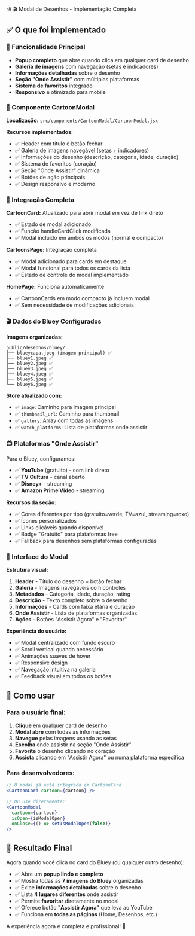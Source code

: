 r# 🎬 Modal de Desenhos - Implementação Completa

## ✅ O que foi implementado

### 🎯 Funcionalidade Principal
- **Popup completo** que abre quando clica em qualquer card de desenho
- **Galeria de imagens** com navegação (setas e indicadores)
- **Informações detalhadas** sobre o desenho
- **Seção "Onde Assistir"** com múltiplas plataformas
- **Sistema de favoritos** integrado
- **Responsivo** e otimizado para mobile

### 📱 Componente CartoonModal
**Localização:** `src/components/CartoonModal/CartoonModal.jsx`

**Recursos implementados:**
- ✅ Header com título e botão fechar
- ✅ Galeria de imagens navegável (setas + indicadores)
- ✅ Informações do desenho (descrição, categoria, idade, duração)
- ✅ Sistema de favoritos (coração)
- ✅ Seção "Onde Assistir" dinâmica
- ✅ Botões de ação principais
- ✅ Design responsivo e moderno

### 🔗 Integração Completa

**CartoonCard:** Atualizado para abrir modal em vez de link direto
- ✅ Estado de modal adicionado
- ✅ Função handleCardClick modificada
- ✅ Modal incluído em ambos os modos (normal e compacto)

**CartoonsPage:** Integração completa
- ✅ Modal adicionado para cards em destaque
- ✅ Modal funcional para todos os cards da lista
- ✅ Estado de controle do modal implementado

**HomePage:** Funciona automaticamente
- ✅ CartoonCards em modo compacto já incluem modal
- ✅ Sem necessidade de modificações adicionais

### 🎬 Dados do Bluey Configurados

**Imagens organizadas:**
```
public/desenhos/bluey/
├── blueycapa.jpeg (imagem principal) ✅
├── bluey1.jpeg ✅
├── bluey2.jpeg ✅
├── bluey3.jpeg ✅
├── bluey4.jpeg ✅
├── bluey5.jpeg ✅
└── bluey6.jpeg ✅
```

**Store atualizado com:**
- ✅ `image`: Caminho para imagem principal
- ✅ `thumbnail_url`: Caminho para thumbnail
- ✅ `gallery`: Array com todas as imagens
- ✅ `watch_platforms`: Lista de plataformas onde assistir

### 📺 Plataformas "Onde Assistir"

Para o Bluey, configuramos:
- ✅ **YouTube** (gratuito) - com link direto
- ✅ **TV Cultura** - canal aberto
- ✅ **Disney+** - streaming
- ✅ **Amazon Prime Video** - streaming

**Recursos da seção:**
- ✅ Cores diferentes por tipo (gratuito=verde, TV=azul, streaming=roxo)
- ✅ Ícones personalizados
- ✅ Links clicáveis quando disponível
- ✅ Badge "Gratuito" para plataformas free
- ✅ Fallback para desenhos sem plataformas configuradas

### 🎨 Interface do Modal

**Estrutura visual:**
1. **Header** - Título do desenho + botão fechar
2. **Galeria** - Imagens navegáveis com controles
3. **Metadados** - Categoria, idade, duração, rating
4. **Descrição** - Texto completo sobre o desenho
5. **Informações** - Cards com faixa etária e duração
6. **Onde Assistir** - Lista de plataformas organizadas
7. **Ações** - Botões "Assistir Agora" e "Favoritar"

**Experiência do usuário:**
- ✅ Modal centralizado com fundo escuro
- ✅ Scroll vertical quando necessário
- ✅ Animações suaves de hover
- ✅ Responsive design
- ✅ Navegação intuitiva na galeria
- ✅ Feedback visual em todos os botões

## 🚀 Como usar

### Para o usuário final:
1. **Clique** em qualquer card de desenho
2. **Modal abre** com todas as informações
3. **Navegue** pelas imagens usando as setas
4. **Escolha** onde assistir na seção "Onde Assistir"
5. **Favorite** o desenho clicando no coração
6. **Assista** clicando em "Assistir Agora" ou numa plataforma específica

### Para desenvolvedores:
```jsx
// O modal já está integrado em CartoonCard
<CartoonCard cartoon={cartoon} />

// Ou use diretamente:
<CartoonModal 
  cartoon={cartoon}
  isOpen={isModalOpen}
  onClose={() => setIsModalOpen(false)}
/>
```

## 🎯 Resultado Final

Agora quando você clica no card do Bluey (ou qualquer outro desenho):
- ✅ Abre um **popup lindo e completo**
- ✅ Mostra todas as **7 imagens do Bluey** organizadas
- ✅ Exibe **informações detalhadas** sobre o desenho
- ✅ Lista **4 lugares diferentes** onde assistir
- ✅ Permite **favoritar** diretamente no modal
- ✅ Oferece botão **"Assistir Agora"** que leva ao YouTube
- ✅ Funciona em **todas as páginas** (Home, Desenhos, etc.)

A experiência agora é completa e profissional! 🎉





